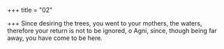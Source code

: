+++
title = "02"

+++
Since desiring the trees, you went to your mothers, the waters,  
therefore your return is not to be ignored, o Agni, since, though being  far away, you have come to be here.  